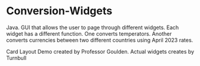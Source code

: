 # Conversion-Widgets
Java. GUI that allows the user to page through different widgets. Each widget has a different function. One converts temperators. Another converts currencies between two different countries using April 2023 rates.


Card Layout Demo created by Professor Goulden. Actual widgets creates by Turnbull

